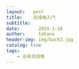 ```yaml
---
layout:   post
title:    无线电入门
subtitle:   
date:       2024-1-10
author:     tahano
header-img: img/back2.jpg
catalog: true
tags:
    - 业余无线电
---
```


